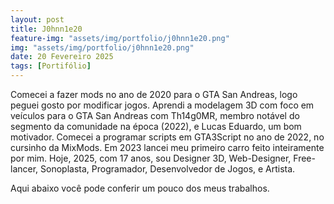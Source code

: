 ```yaml
---
layout: post
title: J0hnn1e20
feature-img: "assets/img/portfolio/j0hnn1e20.png"
img: "assets/img/portfolio/j0hnn1e20.png"
date: 20 Fevereiro 2025
tags: [Portifólio]
---
```


Comecei a fazer mods no ano de 2020 para o GTA San Andreas, logo peguei gosto por modificar jogos. Aprendi a modelagem 3D com foco em veículos para o GTA San Andreas com Th14g0MR, membro notável do segmento da comunidade na época (2022), e Lucas Eduardo, um bom motivador. Comecei a programar scripts em GTA3Script no ano de 2022, no cursinho da MixMods. Em 2023 lancei meu primeiro carro feito inteiramente por mim. Hoje, 2025, com 17 anos, sou Designer 3D, Web-Designer, Free-lancer, Sonoplasta, Programador, Desenvolvedor de Jogos, e Artista.

Aqui abaixo você pode conferir um pouco dos meus trabalhos.
